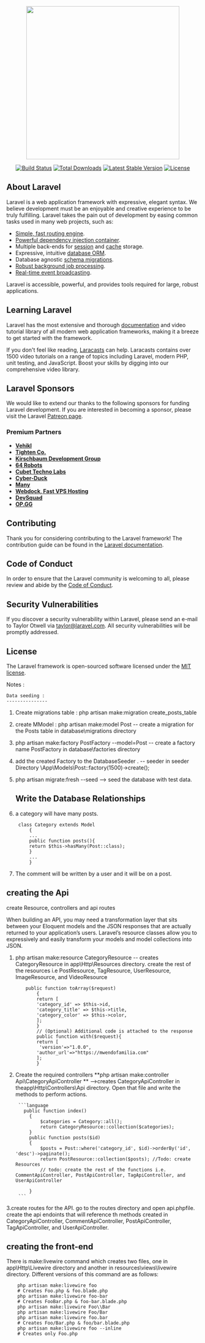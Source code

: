 <p align="center"><a href="https://laravel.com" target="_blank"><img src="https://raw.githubusercontent.com/laravel/art/master/logo-lockup/5%20SVG/2%20CMYK/1%20Full%20Color/laravel-logolockup-cmyk-red.svg" width="400"></a></p>

<p align="center">
<a href="https://travis-ci.org/laravel/framework"><img src="https://travis-ci.org/laravel/framework.svg" alt="Build Status"></a>
<a href="https://packagist.org/packages/laravel/framework"><img src="https://poser.pugx.org/laravel/framework/d/total.svg" alt="Total Downloads"></a>
<a href="https://packagist.org/packages/laravel/framework"><img src="https://poser.pugx.org/laravel/framework/v/stable.svg" alt="Latest Stable Version"></a>
<a href="https://packagist.org/packages/laravel/framework"><img src="https://poser.pugx.org/laravel/framework/license.svg" alt="License"></a>
</p>

## About Laravel

Laravel is a web application framework with expressive, elegant syntax. We believe development must be an enjoyable and creative experience to be truly fulfilling. Laravel takes the pain out of development by easing common tasks used in many web projects, such as:

- [Simple, fast routing engine](https://laravel.com/docs/routing).
- [Powerful dependency injection container](https://laravel.com/docs/container).
- Multiple back-ends for [session](https://laravel.com/docs/session) and [cache](https://laravel.com/docs/cache) storage.
- Expressive, intuitive [database ORM](https://laravel.com/docs/eloquent).
- Database agnostic [schema migrations](https://laravel.com/docs/migrations).
- [Robust background job processing](https://laravel.com/docs/queues).
- [Real-time event broadcasting](https://laravel.com/docs/broadcasting).

Laravel is accessible, powerful, and provides tools required for large, robust applications.

## Learning Laravel

Laravel has the most extensive and thorough [documentation](https://laravel.com/docs) and video tutorial library of all modern web application frameworks, making it a breeze to get started with the framework.

If you don't feel like reading, [Laracasts](https://laracasts.com) can help. Laracasts contains over 1500 video tutorials on a range of topics including Laravel, modern PHP, unit testing, and JavaScript. Boost your skills by digging into our comprehensive video library.

## Laravel Sponsors

We would like to extend our thanks to the following sponsors for funding Laravel development. If you are interested in becoming a sponsor, please visit the Laravel [Patreon page](https://patreon.com/taylorotwell).

### Premium Partners

- **[Vehikl](https://vehikl.com/)**
- **[Tighten Co.](https://tighten.co)**
- **[Kirschbaum Development Group](https://kirschbaumdevelopment.com)**
- **[64 Robots](https://64robots.com)**
- **[Cubet Techno Labs](https://cubettech.com)**
- **[Cyber-Duck](https://cyber-duck.co.uk)**
- **[Many](https://www.many.co.uk)**
- **[Webdock, Fast VPS Hosting](https://www.webdock.io/en)**
- **[DevSquad](https://devsquad.com)**
- **[OP.GG](https://op.gg)**

## Contributing

Thank you for considering contributing to the Laravel framework! The contribution guide can be found in the [Laravel documentation](https://laravel.com/docs/contributions).

## Code of Conduct

In order to ensure that the Laravel community is welcoming to all, please review and abide by the [Code of Conduct](https://laravel.com/docs/contributions#code-of-conduct).

## Security Vulnerabilities

If you discover a security vulnerability within Laravel, please send an e-mail to Taylor Otwell via [taylor@laravel.com](mailto:taylor@laravel.com). All security vulnerabilities will be promptly addressed.

## License

The Laravel framework is open-sourced software licensed under the [MIT license](https://opensource.org/licenses/MIT).

Notes :

    Data seeding : 
    ---------------

1. Create migrations table : php artisan make:migration create_posts_table
2. create MModel : php artisan make:model Post -- create a migration for the Posts table in database\migrations directory
3. php artisan make:factory PostFactory --model=Post -- create a factory name PostFactory in database\factories directory
4. add the created Factory to the DatabaseSeeder . -- seeder in seeder Directory
        \App\Models\Post::factory(1500)->create();
5. php artisan migrate:fresh --seed -->  seed the database with test data.
    
    Write the Database Relationships 
    -------------------------------

1. a category will have many posts.

        class Category extends Model
            {
            ...
            public function posts(){
            return $this->hasMany(Post::class);
            }
            ...
            }
2.    The comment will be written by a user and it will be on a post. 


creating the Api  
------------------

create Resource, controllers and api routes

When building an API, you may need a transformation layer that sits between your Eloquent models and the JSON responses that are actually returned to your application’s users. Laravel’s resource classes allow you to expressively and easily transform your models and model collections into JSON.

1. php artisan make:resource CategoryResource -- creates CategoryResource in app\Http\Resources directory. create the rest of the resources i.e PostResource, TagResource, UserResource, ImageResource, and VideoResource

 ```language
        public function toArray($request)
            {
            return [
            'category_id' => $this->id,
            'category_title' => $this->title,
            'category_color' => $this->color,
            ];
            }
            // (Optional) Additional code is attached to the response
            public function with($request){
            return [
             'version'=>"1.0.0",
            'author_url'=>"https://mwendofamilia.com"
            ];
            }
 ```

2. Create the required controllers
    **php artisan make:controller Api\CategoryApiController ** -->creates CategoryApiController in theapp\Http\Controllers\Api directory. Open that file and write the methods to perform actions.

        ```language
          public function index()
            {
                $categories = Category::all();
                return CategoryResource::collection($categories);
            }
            public function posts($id)
            {
                $posts = Post::where('category_id', $id)->orderBy('id', 'desc')->paginate();
                return PostResource::collection($posts); //Todo: create Resources
                // todo: create the rest of the functions i.e. CommentApiController, PostApiController, TagApiController, and UserApiController

            }
        ```


3.create routes for the API. 
    go to the routes directory and open api.phpfile. 
    create the api endoints that will reference th methods created in CategoryApiController, CommentApiController, PostApiController, TagApiController, and UserApiController.


creating the front-end 
----------------------
There is make:livewire command which creates two files, one in app\Http\Livewire directory and another in resources\views\livewire directory.
Different versions of this command are as follows:
```language
    php artisan make:livewire foo
    # Creates Foo.php & foo.blade.php
    php artisan make:livewire foo-bar
    # Creates FooBar.php & foo-bar.blade.php
    php artisan make:livewire Foo\\Bar
    php artisan make:livewire Foo/Bar
    php artisan make:livewire foo.bar
    # Creates Foo/Bar.php & foo/bar.blade.php
    php artisan make:livewire foo --inline
    # Creates only Foo.php
```
<!-- remember to install sunctum: 
    composer require laravel/sanctum
    
 -->
